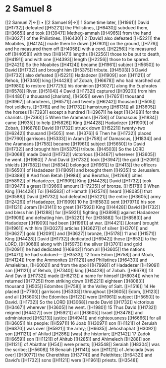 # 2 Samuel 8
[[2 Samuel 7|←]] • [[2 Samuel 9|→]]
1 Some time later, [[H1961]] David [[H1732]] defeated [[H5221]] the Philistines, [[H6430]] subdued them, [[H3665]] and took [[H3947]] Metheg-ammah [[H4965]] from the hand [[H3027]] of the Philistines. [[H6430]] 
2 [David] also defeated [[H5221]] the Moabites, [[H4124]] made them lie down [[H7901]] on the ground, [[H776]] and he measured them off [[H4058]] with a cord. [[H2256]] He measured off [[H4058]] with two [[H8147]] lengths [[H2256]] those to be put to death, [[H4191]] and with one [[H4393]] length [[H2256]] those to be spared. [[H2421]] So the Moabites [[H4124]] became [[H1961]] subject [[H5650]] to David [[H1732]] and brought him [[H5375]] tribute. [[H4503]] 
3 David [[H1732]] also defeated [[H5221]] Hadadezer [[H1909]] son [[H1121]] of Rehob, [[H7340]] king [[H4428]] of Zobah, [[H6678]] who had marched out [[H1980]] to restore [[H7725]] his dominion [[H3027]] along the Euphrates [[H6578]] River. [[H5104]] 
4 David [[H1732]] captured [[H3920]] from him [[H4480]] a thousand [chariots], [[H505]] seven [[H7651]] thousand [[H3967]] charioteers, [[H6571]] and twenty [[H6242]] thousand [[H505]] foot soldiers, [[H376]] and he [[H1732]] hamstrung [[H6131]] all [[H3605]] the horses [[H7393]] except a hundred [[H3967]] he kept [[H3498]] for the chariots. [[H7393]] 
5 When the Arameans [[H758]] of Damascus [[H1834]] came [[H935]] to help [[H5826]] King [[H4428]] Hadadezer [[H1909]] of Zobah, [[H6678]] David [[H1732]] struck down [[H5221]] twenty-two [[H6242]] thousand [[H505]] men. [[H376]] 
6 Then he [[H1732]] placed [[H7760]] garrisons [[H5333]] in Aram [[H758]] of Damascus, [[H1834]] and the Arameans [[H758]] became [[H1961]] subject [[H5650]] to David [[H1732]] and brought him [[H5375]] tribute. [[H4503]] So the LORD [[H3068]] made David [[H1732]] victorious [[H3467]] wherever [[H3605]] he went. [[H1980]] 
7 And David [[H1732]] took [[H3947]] the gold [[H2091]] shields [[H7982]] that [[H834]] belonged [[H1961]] to [[H413]] the officers [[H5650]] of Hadadezer [[H1909]] and brought them [[H935]] to Jerusalem. [[H3389]] 
8 And from Betah [[H984]] and Berothai, [[H1268]] cities [[H5892]] of Hadadezer, [[H1909]] King [[H4428]] David [[H1732]] took [[H3947]] a great [[H3966]] amount [[H7235]] of bronze. [[H5178]] 
9 When King [[H4428]] Toi [[H8583]] of Hamath [[H2574]] heard [[H8085]] that [[H3588]] David [[H1732]] had defeated [[H5221]] the entire [[H3605]] army [[H2426]] of Hadadezer, [[H1909]] 
10 he [[H8583]] sent [[H7971]] his son [[H1121]] Joram [[H3141]] to greet [[H7592]] King [[H4428]] David [[H1732]] and bless him [[H1288]] for [[H5921]] fighting [[H3898]] against Hadadezer [[H1909]] and defeating him. [[H5221]] For [[H3588]] Toi [[H8583]] and Hadadezer [[H1909]] had been [[H1961]] at war. [[H4421]] [Joram] brought [[H1961]] with him [[H3027]] articles [[H3627]] of silver [[H3701]] and [[H3627]] gold [[H2091]] and [[H3627]] bronze, [[H5178]] 
11 and [[H1571]] King [[H4428]] David [[H1732]] dedicated [[H6942]] these [[H853]] to the LORD, [[H3068]] along with [[H5973]] the silver [[H3701]] and gold [[H2091]] he had dedicated [[H6942]] from all [[H3605]] the nations [[H1471]] he had subdued— [[H3533]] 
12 from Edom [[H758]] and Moab, [[H4124]] from the Ammonites [[H1121]] and Philistines [[H6430]] and Amalekites, [[H6002]] and from the spoil [[H7998]] of Hadadezer [[H1909]] son [[H1121]] of Rehob, [[H7340]] king [[H4428]] of Zobah. [[H6678]] 
13 And David [[H1732]] made [[H6213]] a name for himself [[H8034]] when he returned [[H7725]] from striking down [[H5221]] eighteen [[H8083]] thousand [[H505]] Edomites [[H758]] in the Valley of Salt. [[H1516]] 
14 He placed [[H7760]] garrisons [[H5333]] throughout [[H3605]] Edom, [[H123]] and all [[H3605]] the Edomites [[H123]] were [[H1961]] subject [[H5650]] to David. [[H1732]] So the LORD [[H3068]] made David [[H1732]] victorious [[H3467]] wherever [[H3605]] he went. [[H1980]] 
15 Thus David [[H1732]] reigned [[H4427]] over [[H5921]] all [[H3605]] Israel [[H3478]] and administered [[H6213]] justice [[H4941]] and righteousness [[H6666]] for all [[H3605]] his people: [[H5971]] 
16 Joab [[H3097]] son [[H1121]] of Zeruiah [[H6870]] was over [[H5921]] the army; [[H6635]] Jehoshaphat [[H3092]] son [[H1121]] of Ahilud [[H286]] [was] the historian; [[H2142]] 
17 Zadok [[H6659]] son [[H1121]] of Ahitub [[H285]] and Ahimelech [[H288]] son [[H1121]] of Abiathar [[H54]] were priests; [[H3548]] Seraiah [[H8304]] was the scribe; [[H5608]] 
18 Benaiah [[H1141]] son [[H1121]] of Jehoiada [was over] [[H3077]] the Cherethites [[H3774]] and Pelethites; [[H6432]] and David’s [[H1732]] sons [[H1121]] were [[H1961]] priests. [[H3548]] 
